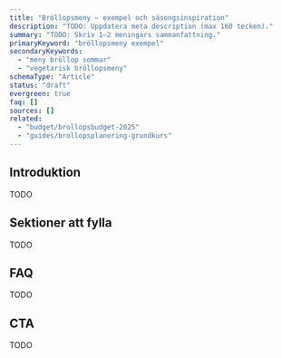 ```yaml
---
title: "Bröllopsmeny – exempel och säsongsinspiration"
description: "TODO: Uppdatera meta description (max 160 tecken)."
summary: "TODO: Skriv 1–2 meningars sammanfattning."
primaryKeyword: "bröllopsmeny exempel"
secondaryKeywords:
  - "meny bröllop sommar"
  - "vegetarisk bröllopsmeny"
schemaType: "Article"
status: "draft"
evergreen: true
faq: []
sources: []
related:
  - "budget/brollopsbudget-2025"
  - "guides/brollopsplanering-grundkurs"
---
```


<!-- TODO: Följ briefen i `apps/marketing/data/briefs/guides-brollopsmeny-exempel.md` och outline i `research/outlines/guides-brollopsmeny-exempel-outline.md`. -->

## Introduktion

TODO

## Sektioner att fylla

TODO

## FAQ

TODO

## CTA

TODO

